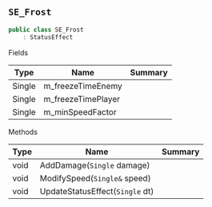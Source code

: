 ## `SE_Frost`

```csharp
public class SE_Frost
    : StatusEffect

```

Fields

| Type | Name | Summary | 
| --- | --- | --- | 
| Single | m_freezeTimeEnemy |  | 
| Single | m_freezeTimePlayer |  | 
| Single | m_minSpeedFactor |  | 


Methods

| Type | Name | Summary | 
| --- | --- | --- | 
| void | AddDamage(`Single` damage) |  | 
| void | ModifySpeed(`Single&` speed) |  | 
| void | UpdateStatusEffect(`Single` dt) |  | 


